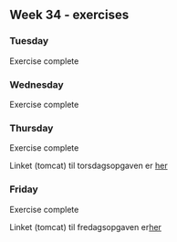## Week 34 - exercises 

### Tuesday

Exercise complete

### Wednesday

Exercise complete

### Thursday

Exercise complete

Linket (tomcat) til torsdagsopgaven er [her](http://167.71.58.2:8080/week1day4/api/employee) 

### Friday

Exercise complete

Linket (tomcat) til fredagsopgaven er[her](http://167.71.58.2:8080/studypointexercise/api/bankcustomer)
